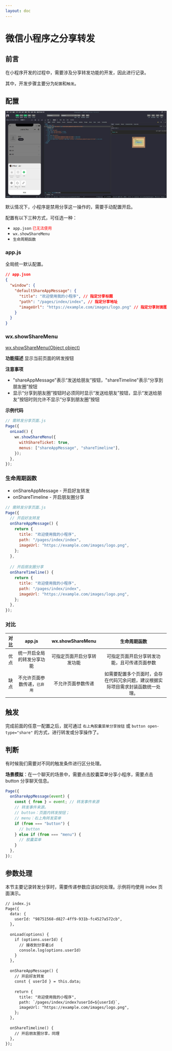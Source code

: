 ```yaml
---
layout: doc
---
```


# 微信小程序之分享转发

## 前言

在小程序开发的过程中，需要涉及分享转发功能的开发，因此进行记录。

其中，开发步骤主要分为`配置`和`触发`。

## 配置

![默认禁用效果图](/images/blog/program/program-share_2023-04-27_09-44-24.jpg)

默认情况下，小程序是禁用分享这一操作的，需要手动配置开启。

配置有以下三种方式，可任选一种：

- `app.json` <span style="color: red; font-size: 12px;">已无法使用</span>
- `wx.showShareMenu`
- `生命周期函数`

### app.js

全局统一默认配置。

```json
// app.json
{
  "window": {
    "defaultShareAppMessage": {
      "title": "欢迎使用我的小程序", // 指定分享标题
      "path": "/pages/index/index", // 指定分享地址
      "imageUrl": "https://example.com/images/logo.png" // 指定分享封面图
    }
  }
}
```

### wx.showShareMenu

[wx.showShareMenu(Object object)](https://developers.weixin.qq.com/miniprogram/dev/api/share/wx.showShareMenu.html)

**功能描述**
显示当前页面的转发按钮

**注意事项**

- "shareAppMessage"表示“发送给朋友”按钮，"shareTimeline"表示“分享到朋友圈”按钮
- 显示“分享到朋友圈”按钮时必须同时显示“发送给朋友”按钮，显示“发送给朋友”按钮时则允许不显示“分享到朋友圈”按钮

**示例代码**

```javascript
// 需转发分享页面.js
Page({
  onLoad() {
    wx.showShareMenu({
      withShareTicket: true,
      menus: ["shareAppMessage", "shareTimeline"],
    });
  },
});
```

### 生命周期函数

- onShareAppMessage - 开启好友转发
- onShareTimeline - 开启朋友圈分享

```javascript
// 需转发分享页面.js
Page({
  // 开启好友转发
  onShareAppMessage() {
    return {
      title: "欢迎使用我的小程序",
      path: "/pages/index/index",
      imageUrl: "https://example.com/images/logo.png",
    };
  },

  // 开启朋友圈分享
  onShareTimeline() {
    return {
      title: "欢迎使用我的小程序",
      path: "/pages/index/index",
      imageUrl: "https://example.com/images/logo.png",
    };
  },
});
```

### 对比

| 对比 |            app.js            |      wx.showShareMenu      |                                   生命周期函数                                   |
| :--: | :--------------------------: | :------------------------: | :------------------------------------------------------------------------------: |
| 优点 |  统一开启全局的转发分享功能  | 可指定页面开启分享转发功能 |                   可指定页面开启分享转发功能，且可传递页面参数                   |
| 缺点 | 不允许页面参数传递，`已弃用` |     不允许页面参数传递     | 如需要配置多个页面时，会存在代码冗余问题，建议根据实际项目需求封装函数统一处理。 |

## 触发

完成前面的任意一配置之后，就可通过 `右上角胶囊菜单分享按钮` 或 `button open-type="share"` 的方式，进行转发或分享操作了。

## 判断

有时候我们需要对不同的触发条件进行区分处理。

**场景模拟**：在一个聊天的场景中，需要点击胶囊菜单分享小程序，需要点击 button 分享聊天信息。

```javascript
Page({
  onShareAppMessage(event) {
    const { from } = event; // 转发事件来源
    // 转发事件来源。
    // button：页面内转发按钮；
    // menu：右上角转发菜单
    if (from === "button") {
      // button
    } else if (from === "menu") {
      // 胶囊菜单
    }
  },
});
```

## 参数处理

本节主要记录转发分享时，需要传递参数应该如何处理。示例将均使用 index 页面演示。

```javascript{10,20}
// index.js
Page({
  data: {
    userId: "98751568-d827-4ff9-931b-fc4527a572cb",
  },

  onLoad(options) {
    if (options.userId) {
      // 接收到分享者id
      console.log(options.userId)
    }
  },

  onShareAppMessage() {
    // 开启好友转发
    const { userId } = this.data;

    return {
      title: "欢迎使用我的小程序",
      path: `/pages/index/index?userId=${userId}`,
      imageUrl: "https://example.com/images/logo.png",
    };
  },

  onShareTimeline() {
    // 开启朋友圈分享，同理
  },
});
```
